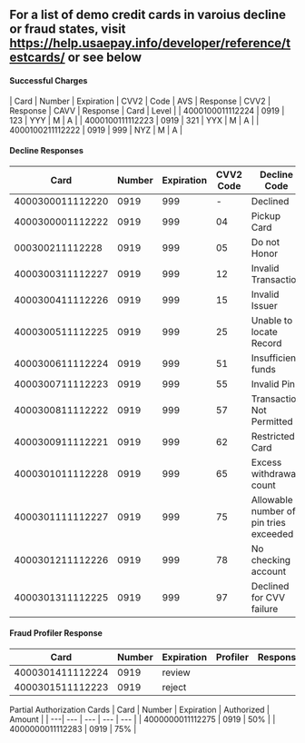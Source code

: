 ## For a list of demo credit cards in varoius decline or fraud states, visit https://help.usaepay.info/developer/reference/testcards/ or see below

#### Successful Charges
| Card | Number	| Expiration	| CVV2 | Code	| AVS | Response	| CVV2 | Response	| CAVV | Response	| Card | Level |
| 4000100011112224	| 0919	| 123	| YYY	| M		| A |
| 4000100111112223	| 0919	| 321	| YYX	| M		| A |
| 4000100211112222	| 0919	| 999	| NYZ	| M		| A |
 
#### Decline Responses
| Card | Number	| Expiration | CVV2 Code | Decline Code |	Message |
| ---| --- | --- | --- | --- | --- |
| 4000300011112220	| 0919	| 999 |	-	  | Declined |
| 4000300001112222	| 0919	| 999	| 04	| Pickup Card |
| 000300211112228	  | 0919	| 999	| 05	| Do not Honor |
| 4000300311112227	| 0919	| 999	| 12	| Invalid Transaction |
| 4000300411112226	| 0919	| 999	| 15	| Invalid Issuer |
| 4000300511112225	| 0919	| 999	| 25	| Unable to locate Record |
| 4000300611112224	| 0919	| 999	| 51	| Insufficient funds |
| 4000300711112223	| 0919	| 999	| 55	| Invalid Pin |
| 4000300811112222	| 0919	| 999	| 57	| Transaction Not Permitted |
| 4000300911112221	| 0919	| 999	| 62	| Restricted Card |
| 4000301011112228	| 0919	| 999	| 65	| Excess withdrawal count |
| 4000301111112227  | 0919	| 999	| 75	| Allowable number of pin tries exceeded |
| 4000301211112226	| 0919	| 999	| 78	| No checking account |
| 4000301311112225	| 0919	| 999	| 97	| Declined for CVV failure |

#### Fraud Profiler Response
| Card | Number	| Expiration	| Profiler | Response |
| ---| --- | --- | --- | --- |
| 4000301411112224	| 0919	| review |
| 4000301511112223	| 0919	| reject |

Partial Authorization Cards
| Card | Number	| Expiration	| Authorized | Amount |
| ---| --- | --- | --- | --- |
| 4000000011112275	| 0919	| 50% |
| 4000000011112283	| 0919	| 75% |
